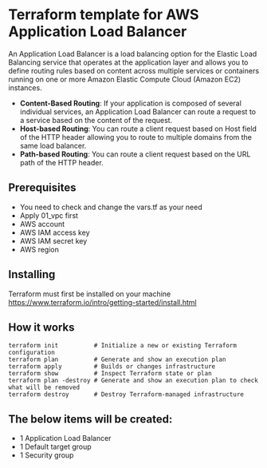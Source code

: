 # Terraform template for AWS Application Load Balancer
An Application Load Balancer is a load balancing option for the Elastic Load Balancing service that operates at the application layer and allows you to define routing rules based on content across multiple services or containers running on one or more Amazon Elastic Compute Cloud (Amazon EC2) instances.
- **Content-Based Routing**: If your application is composed of several individual services, an Application Load Balancer can route a request to a service based on the content of the request.
- **Host-based Routing**: You can route a client request based on Host field of the HTTP header allowing you to route to multiple domains from the same load balancer.
- **Path-based Routing**: You can route a client request based on the URL path of the HTTP header.

## Prerequisites
- You need to check and change the vars.tf as your need
- Apply 01_vpc first
- AWS account
- AWS IAM access key
- AWS IAM secret key
- AWS region

## Installing
Terraform must first be installed on your machine
https://www.terraform.io/intro/getting-started/install.html

## How it works
```
terraform init          # Initialize a new or existing Terraform configuration
terraform plan          # Generate and show an execution plan
terraform apply         # Builds or changes infrastructure
terraform show          # Inspect Terraform state or plan
terraform plan -destroy # Generate and show an execution plan to check what will be removed
terraform destroy       # Destroy Terraform-managed infrastructure
```

## The below items will be created:
- 1 Application Load Balancer
- 1 Default target group
- 1 Security group